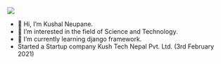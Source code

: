 ![](https://komarev.com/ghpvc/?username=mkushal10)
- 👋 Hi, I’m Kushal Neupane.
- 👀 I’m interested in the field of Science and Technology.
- 🌱 I’m currently learning django framework.
- Started a Startup company Kush Tech Nepal Pvt. Ltd. (3rd February 2021) 

<!---
mkushal10/mkushal10 is a ✨ special ✨ repository because its `README.md` (this file) appears on your GitHub profile.
You can click the Preview link to take a look at your changes.
--->

